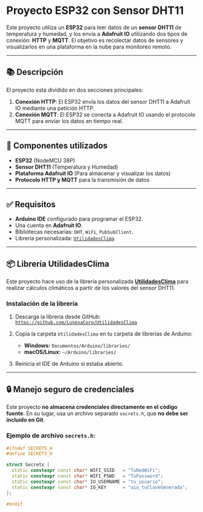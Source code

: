 # Proyecto ESP32 con Sensor DHT11

Este proyecto utiliza un **ESP32** para leer datos de un **sensor DHT11** de temperatura y humedad, y los envía a **Adafruit IO** utilizando dos tipos de conexión: **HTTP** y **MQTT**. El objetivo es recolectar datos de sensores y visualizarlos en una plataforma en la nube para monitoreo remoto.

---

## 📚 Descripción

El proyecto está dividido en dos secciones principales:

1. **Conexión HTTP**: El ESP32 envía los datos del sensor DHT11 a Adafruit IO mediante una petición HTTP.
2. **Conexión MQTT**: El ESP32 se conecta a Adafruit IO usando el protocolo MQTT para enviar los datos en tiempo real.

---

## 🧰 Componentes utilizados

- **ESP32** (NodeMCU 38P)
- **Sensor DHT11** (Temperatura y Humedad)
- **Plataforma Adafruit IO** (Para almacenar y visualizar los datos)
- **Protocolo HTTP y MQTT** para la transmisión de datos

---

## ✅ Requisitos

- **Arduino IDE** configurado para programar el ESP32.
- Una cuenta en **Adafruit IO**.
- Bibliotecas necesarias: `DHT`, `WiFi`, `PubSubClient`.
- Librería personalizada: [`UtilidadesClima`](https://github.com/LunexaCorp/UtilidadesClima)

---

## 📦 Librería UtilidadesClima

Este proyecto hace uso de la librería personalizada **[UtilidadesClima](https://github.com/LunexaCorp/UtilidadesClima)** para realizar cálculos climáticos a partir de los valores del sensor DHT11.

### Instalación de la librería

1. Descarga la librería desde GitHub:  
   [`https://github.com/LunexaCorp/UtilidadesClima`](https://github.com/LunexaCorp/UtilidadesClima)

2. Copia la carpeta `UtilidadesClima` en tu carpeta de librerías de Arduino:
   - **Windows:** `Documentos/Arduino/libraries/`
   - **macOS/Linux:** `~/Arduino/libraries/`

3. Reinicia el IDE de Arduino si estaba abierto.

---

## 🔒 Manejo seguro de credenciales

Este proyecto **no almacena credenciales directamente en el código fuente**. En su lugar, usa un archivo separado `secrets.h`, que **no debe ser incluido en Git**.

### Ejemplo de archivo `secrets.h`:

```cpp
#ifndef SECRETS_H
#define SECRETS_H

struct Secrets {
  static constexpr const char* WIFI_SSID   = "TuRedWiFi";
  static constexpr const char* WIFI_PSWD   = "TuPassword";
  static constexpr const char* IO_USERNAME = "tu_usuario";
  static constexpr const char* IO_KEY      = "aio_tuClaveGenerada";
};

#endif
